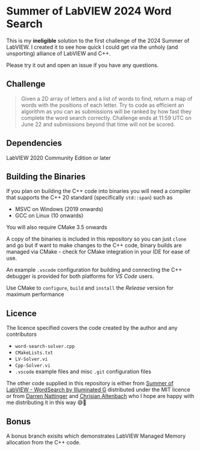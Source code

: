 # Summer of LabVIEW 2024 Word Search

This is my **ineligible** solution to the first challenge of the 2024 Summer of LabVIEW. I created it to see how quick I could get via the unholy (and unsporting) alliance of LabVIEW and C++.

Please try it out and open an issue if you have any questions.

## Challenge
> Given a 2D array of letters and a list of words to find, return a map of words with the positions of each letter. 
> Try to code as efficient an algorithm as you can as submissions will be ranked by how fast they complete the word search correctly.
> Challenge ends at 11:59 UTC on June 22 and submissions beyond that time will not be scored.

## Dependencies
LabVIEW 2020 Community Edition or later

## Building the Binaries
If you plan on building the C++ code into binaries you will need a compiler that supports the C++ 20 standard (specifically `std::span`) such as
* MSVC on Windows (2019 onwards)
* GCC on Linux (10 onwards)

You will also require CMake 3.5 onwards

A copy of the binaries is included in this repository so you can just `clone` and go but if want to make changes to the C++ code, binary builds are managed via CMake - check for CMake integration in your IDE for ease of use.

An example `.vscode` configuration for building and connecting the C++ debugger is provided for both platforms for _VS Code_ users. 

Use CMake to `configure`, `build` and `install` the *Release* version for maximum performance

## Licence
The licence specified covers the code created by the author and any contributors
* `word-search-solver.cpp`
* `CMakeLists.txt`
* `LV-Solver.vi`
* `Cpp-Solver.vi`
* `.vscode` example files and misc `.git` configuration files

The other code supplied in this repository is either from
[Summer of LabVIEW - WordSearch by Illuminated G](https://www.vipm.io/package/illuminatedg_lib_sol_wordsearch/) distributed under the MIT licence or from [Darren Nattinger](https://forums.ni.com/t5/World-s-Fastest-LabVIEW/Darren-Nattinger-World-s-Fastest-LabVIEW-Programmer/ta-p/3518113) and [Chrisian Altenbach](https://forums.ni.com/t5/LabVIEW-Champions-Directory/LabVIEW-Champion-Christian-Altenbach/ta-p/3495223) who I hope are happy with me distributing it in this way 😅🤞

## Bonus
A bonus branch exisits which demonstrates LabVIEW Managed Memory allocation from the C++ code.
